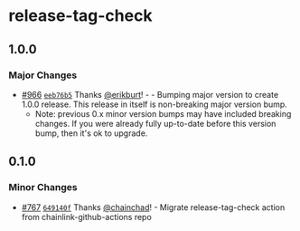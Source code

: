 # release-tag-check

## 1.0.0

### Major Changes

- [#966](https://github.com/smartcontractkit/.github/pull/966)
  [`eeb76b5`](https://github.com/smartcontractkit/.github/commit/eeb76b5870e3c17856d5a60fd064a053c023b5f5)
  Thanks [@erikburt](https://github.com/erikburt)! - - Bumping major version to
  create 1.0.0 release. This release in itself is non-breaking major version
  bump.
  - Note: previous 0.x minor version bumps may have included breaking changes.
    If you were already fully up-to-date before this version bump, then it's ok
    to upgrade.

## 0.1.0

### Minor Changes

- [#767](https://github.com/smartcontractkit/.github/pull/767)
  [`649140f`](https://github.com/smartcontractkit/.github/commit/649140f2b55da65959308403fff0e812c0b794e7)
  Thanks [@chainchad](https://github.com/chainchad)! - Migrate release-tag-check
  action from chainlink-github-actions repo
